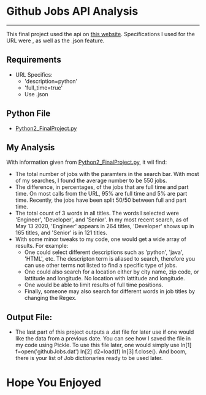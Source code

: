 # Github Jobs API Analysis
---
This final project used the api on [this website](https://jobs.github.com/api). Specifications I used for the URL were , as well as the .json feature. 
## Requirements
* URL Specifics: 
	* 'description=python' 
	* 'full_time=true'
	* Use .json


## Python File
* [Python2_FinalProject.py](https://github.com/eric-wisniewski/cit129_ccac/blob/master/Python2FinalProject/Python2_FinalProject.py)

## My Analysis

With information given from [Python2_FinalProject.py](https://github.com/eric-wisniewski/cit129_ccac/blob/master/Python2FinalProject/Python2_FinalProject.py), it wil find:
* The total number of jobs with the paramters in the search bar. With most of my searches, I found the average number to be 550 jobs.
* The difference, in percentages, of the jobs that are full time and part time. On most calls from the URL, 95% are full time and 5% are part time. Recently, the jobs have been split 50/50 between full and part time.
* The total count of 3 words in all titles. The words I selected were 'Engineer', 'Developer', and 'Senior'. In my most recent search, as of May 13 2020, 'Engineer' appears in 264 titles, 'Developer' shows up in 165 titles, and 'Senior' is in 121 titles.
* With some minor tweaks to my code, one would get a wide array of results. For example:
	* One could select different descriptions such as 'python', 'java', 'HTML', etc. The descripton term is aliased to search, therefore you can use other terms not listed to find a specific type of jobs.
	* One could also search for a location either by city name, zip code, or lattitude and longitude. No location with lattitude and longitude. 
	* One would be able to limit results of full time positions.
	* Finally, someone may also search for different words in job titles by changing the Regex.

## Output File:
* The last part of this project outputs a .dat file for later use if one would like the data from a previous date. You can see how I saved the file in my code using Pickle. To use this file later, one would simply use ln[1] f=open('githubJobs.dat') ln[2] d2=load(f) ln[3] f.close(). And boom, there is your list of Job dictionaries ready to be used later. 

# Hope You Enjoyed
